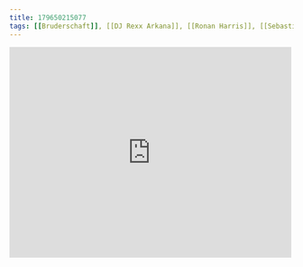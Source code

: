 ```yaml
---
title: 179650215077
tags: [[Bruderschaft]], [[DJ Rexx Arkana]], [[Ronan Harris]], [[Sebastian Komor]], [[Stephan Groth]], [[futurepop]]
---
```

<iframe allow="accelerometer; autoplay; clipboard-write; encrypted-media; gyroscope; picture-in-picture" allowfullscreen="" frameborder="0" height="375" id="youtube_iframe" src="https://www.youtube.com/embed/eBugs8pgtK0?feature=oembed&amp;enablejsapi=1&amp;origin=https://safe.txmblr.com&amp;wmode=opaque" width="500"></iframe>